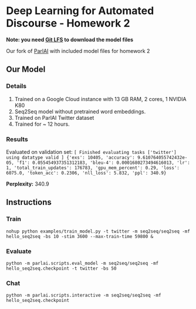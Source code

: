 # Deep Learning for Automated Discourse - Homework 2

**Note: you need [Git LFS](https://git-lfs.github.com/) to download the model files**

Our fork of [ParlAI](https://github.com/facebookresearch/ParlAI) with included model files for homework 2

## Our Model
### Details
1. Trained on a Google Cloud instance with 13 GB RAM, 2 cores, 1 NVIDIA K80
1. Seq2Seq model without pretrained word embeddings.
1. Trained on ParlAI Twitter dataset
1. Trained for ~ 12 hours.

### Results

Evaluated on validation set:
`[ Finished evaluating tasks ['twitter'] using datatype valid ]
{'exs': 10405, 'accuracy': 9.610764055742432e-05, 'f1': 0.055454937351312183, 'bleu-4': 0.0001680273494616013, 'lr': 1, 'total_train_updates': 176783, 'gpu_mem_percent': 0.29, 'loss': 6075.0, 'token_acc': 0.2306, 'nll_loss': 5.832, 'ppl': 340.9}`

**Perplexity:** 340.9

## Instructions
### Train

`nohup python examples/train_model.py -t twitter -m seq2seq/seq2seq -mf hello_seq2seq -bs 10 -stim 3600 --max-train-time 59800 &`

### Evaluate

`python -m parlai.scripts.eval_model -m seq2seq/seq2seq -mf hello_seq2seq.checkpoint -t twitter -bs 50`

### Chat

`python -m parlai.scripts.interactive -m seq2seq/seq2seq -mf hello_seq2seq.checkpoint`
